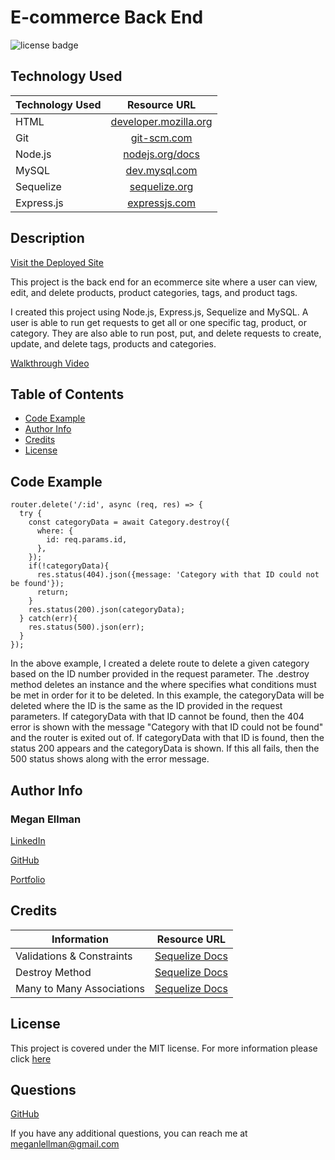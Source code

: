 # E-commerce Back End
![license badge](https://img.shields.io/static/v1?label=license&message=MIT&color=blue)

## Technology Used 

| Technology Used         | Resource URL           | 
| ------------- |:-------------:| 
| HTML    | [developer.mozilla.org](https://developer.mozilla.org/en-US/docs/Web/HTML) |      |   
| Git | [git-scm.com](https://git-scm.com/)     |    
| Node.js | [nodejs.org/docs](https://nodejs.org/docs/latest-v16.x/api/) |
| MySQL | [dev.mysql.com](https://dev.mysql.com/doc/)  |
| Sequelize | [sequelize.org](https://sequelize.org/docs/v6/getting-started/)  |
| Express.js | [expressjs.com](https://expressjs.com/en/guide/routing.html)  |
    
## Description

[Visit the Deployed Site](https://megellman.github.io/ecommerce-back-end/)
    
This project is the back end for an ecommerce site where a user can view, edit, and delete products, product categories, tags, and product tags. 

I created this project using Node.js, Express.js, Sequelize and MySQL. A user is able to run get requests to get all or one specific tag, product, or category. They are also able to run post, put, and delete requests to create, update, and delete tags, products and categories. 

[Walkthrough Video](https://watch.screencastify.com/v/xdHpaGrwuMyg15QMJ1bP)

## Table of Contents
* [Code Example](#code-example)
* [Author Info](#author-info)
* [Credits](#credits)
* [License](#license)

## Code Example

```
router.delete('/:id', async (req, res) => {
  try {
    const categoryData = await Category.destroy({
      where: {
        id: req.params.id,
      },
    });
    if(!categoryData){
      res.status(404).json({message: 'Category with that ID could not be found'});
      return;
    }
    res.status(200).json(categoryData);
  } catch(err){
    res.status(500).json(err);
  }
});
```

In the above example, I created a delete route to delete a given category based on the ID number provided in the request parameter. The .destroy method deletes an instance and the where specifies what conditions must be met in order for it to be deleted. In this example, the categoryData will be deleted where the ID is the same as the ID provided in the request parameters. If categoryData with that ID cannot be found, then the 404 error is shown with the message "Category with that ID could not be found" and the router is exited out of. If categoryData with that ID is found, then the status 200 appears and the categoryData is shown. If this all fails, then the 500 status shows along with the error message. 

## Author Info

### Megan Ellman

[LinkedIn](https://www.linkedin.com/in/megan-ellman/)

[GitHub](https://github.com/megellman)

[Portfolio](https://megellman.github.io/portfolio/)

## Credits
| Information        | Resource URL           | 
| ------------- |:-------------:| 
| Validations & Constraints    | [Sequelize Docs](https://sequelize.org/docs/v6/core-concepts/validations-and-constraints/) | 
| Destroy Method        |[Sequelize Docs](https://sequelize.org/docs/v6/core-concepts/paranoid/#deleting) | 
| Many to Many Associations        | [Sequelize Docs](https://sequelize.org/docs/v6/advanced-association-concepts/advanced-many-to-many/)       | 

## License
  
This project is covered under the MIT license. For more information please click [here](https://choosealicense.com/)

## Questions

[GitHub](github.com/megellman)

If you have any additional questions, you can reach me at meganlellman@gmail.com
